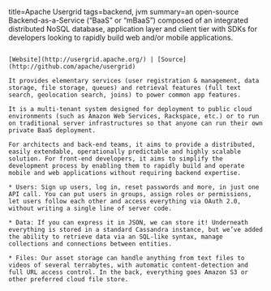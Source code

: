 title=Apache Usergrid
tags=backend, jvm
summary=an open-source Backend-as-a-Service (“BaaS” or “mBaaS”) composed of an integrated distributed NoSQL database, application layer and client tier with SDKs for developers looking to rapidly build web and/or mobile applications.
~~~~~~

[Website](http://usergrid.apache.org/) | [Source](http://github.com/apache/usergrid)

It provides elementary services (user registration & management, data storage, file storage, queues) and retrieval features (full text search, geolocation search, joins) to power common app features.

It is a multi-tenant system designed for deployment to public cloud environments (such as Amazon Web Services, Rackspace, etc.) or to run on traditional server infrastructures so that anyone can run their own private BaaS deployment.

For architects and back-end teams, it aims to provide a distributed, easily extendable, operationally predictable and highly scalable solution. For front-end developers, it aims to simplify the development process by enabling them to rapidly build and operate mobile and web applications without requiring backend expertise.

* Users: Sign up users, log in, reset passwords and more, in just one API call. You can put users in groups, assign roles or permissions, let users follow each other and access everything via OAuth 2.0, without writing a single line of server code.

* Data: If you can express it in JSON, we can store it! Underneath everything is stored in a standard Cassandra instance, but we’ve added the ability to retrieve data via an SQL-like syntax, manage collections and connections between entities.

* Files: Our asset storage can handle anything from text files to videos of several terrabytes, with automatic content-detection and full URL access control. In the back, everything goes Amazon S3 or other preferred cloud file store.

